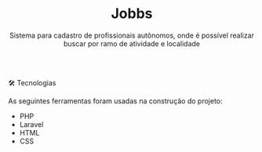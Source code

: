 


<h1 align="center">Jobbs</h1>
<p align="center">Sistema para cadastro de profissionais autônomos, onde é possível realizar buscar por ramo de atividade e localidade</p>

<br><br>

🛠 Tecnologias

As seguintes ferramentas foram usadas na construção do projeto:

- PHP
- Laravel
- HTML
- CSS


